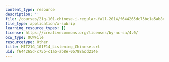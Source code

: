 ```yaml
---
content_type: resource
description: ''
file: /courses/21g-101-chinese-i-regular-fall-2014/f644265dc75bc1a5ab8e0b788acd214e_MIT21G_101F14_Listening_Chinese.srt
file_type: application/x-subrip
learning_resource_types: []
license: https://creativecommons.org/licenses/by-nc-sa/4.0/
ocw_type: OCWFile
resourcetype: Other
title: MIT21G_101F14_Listening_Chinese.srt
uid: f644265d-c75b-c1a5-ab8e-0b788acd214e
---
```

